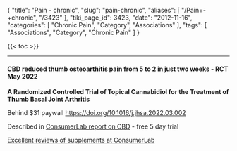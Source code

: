 {
    "title": "Pain - chronic",
    "slug": "pain-chronic",
    "aliases": [
        "/Pain+-+chronic",
        "/3423"
    ],
    "tiki_page_id": 3423,
    "date": "2012-11-16",
    "categories": [
        "Chronic Pain",
        "Category",
        "Associations"
    ],
    "tags": [
        "Associations",
        "Category",
        "Chronic Pain"
    ]
}


{{< toc >}} 

---

#### CBD reduced thumb osteoarthitis pain from 5 to 2 in just two weeks - RCT  May 2022

 **A Randomized Controlled Trial of Topical Cannabidiol for the Treatment of Thumb Basal Joint Arthritis** 

Behind $31 paywall https://doi.org/10.1016/j.jhsa.2022.03.002

Described in [ConsumerLab report on CBD](ttps://www.consumerlab.com/reviews/cbd-oil-hemp-review/cbd-oil/) - free 5 day trial

[Excellent reviews of supplements at ConsumerLab](/tags/excellent-reviews-of-supplements-at-consumerlab.html)
